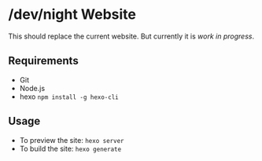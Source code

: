 # /dev/night Website

This should replace the current website. But currently it is _work in progress_.

## Requirements

- Git
- Node.js
- hexo `npm install -g hexo-cli`

## Usage

- To preview the site: `hexo server`
- To build the site: `hexo generate`
